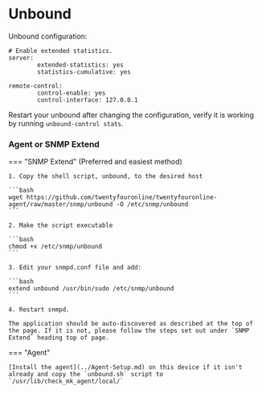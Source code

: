 # Unbound

Unbound configuration:

```text
# Enable extended statistics.
server:
        extended-statistics: yes
        statistics-cumulative: yes

remote-control:
        control-enable: yes
        control-interface: 127.0.0.1

```

Restart your unbound after changing the configuration, verify it is
working by running `unbound-control stats`.

### Agent or SNMP Extend

=== "SNMP Extend" 
    (Preferred and easiest method)

    1. Copy the shell script, unbound, to the desired host

    ```bash
    wget https://github.com/twentyfouronline/twentyfouronline-agent/raw/master/snmp/unbound -O /etc/snmp/unbound
    ```

    2. Make the script executable

    ```bash
    chmod +x /etc/snmp/unbound
    ```

    3. Edit your snmpd.conf file and add:

    ```bash
    extend unbound /usr/bin/sudo /etc/snmp/unbound
    ```

    4. Restart snmpd.

    The application should be auto-discovered as described at the top of
    the page. If it is not, please follow the steps set out under `SNMP
    Extend` heading top of page.

=== "Agent"

    [Install the agent](../Agent-Setup.md) on this device if it isn't already and copy the `unbound.sh` script to `/usr/lib/check_mk_agent/local/`




